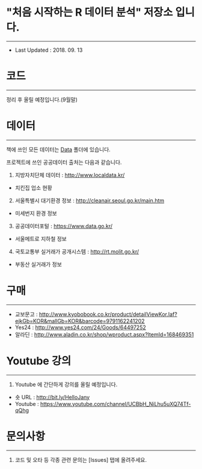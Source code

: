 # "처음 시작하는 R 데이터 분석" 저장소 입니다.

---
- Last Updated : 2018. 09. 13

# 코드
---
정리 후 올릴 예정입니다.(9월말)


# 데이터
---
책에 쓰인 모든 데이터는 [Data](https://github.com/newstars/HelloR/tree/master/Data) 폴더에 있습니다.

프로젝트에 쓰인 공공데이터 출처는 다음과 같습니다.
1. 지방자치단체 데이터 : http://www.localdata.kr/
- 치킨집 업소 현황
2. 서울특별시 대기환경 정보 : http://cleanair.seoul.go.kr/main.htm
- 미세번지 환경 정보
3. 공공데이터포털 : https://www.data.go.kr/
- 서울메트로 지하철 정보
4. 국토교통부 실거래가 공개시스템 : http://rt.molit.go.kr/
- 부동산 실거래가 정보

# 구매
---
- 교보문고 : http://www.kyobobook.co.kr/product/detailViewKor.laf?ejkGb=KOR&mallGb=KOR&barcode=9791162241202
- Yes24 : http://www.yes24.com/24/Goods/64497252
- 알라딘 : http://www.aladin.co.kr/shop/wproduct.aspx?ItemId=168469351

# Youtube 강의
---
1. Youtube 에 간단하게 강의를 올릴 예정입니다.
- 숏 URL : http://bit.ly/HelloJany
- Youtube : https://www.youtube.com/channel/UCBbH_NiLhu5uXQ74Tf-qQhg
  
# 문의사항
---
1. 코드 및 오타 등 각종 관련 문의는 [Issues] 탭에 올려주세요.
  
  
